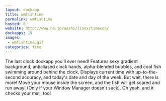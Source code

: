 ```yaml
---
layout: dockapp
title: wmfishtime
permalink: wmfishtime
hosted: 0
website: http://www.ne.jp/asahi/linux/timecop/
dockapps: 19
images:
 - wmfishtime.gif
categories: time
---
```

The last clock dockapp you'll ever need! Features sexy gradient background,
antialiased clock hands, alpha-blended bubbles, and cool fish swimming around
behind the clock.  Displays current time with up-to-the-second accuracy, and
today's date and day of the week.  But wait, there is more!  Move your mouse
inside the screen, and the fish will get scared and run away!  (Only if your
Window Manager doesn't suck). Oh yeah, and it checks your mail, too!
